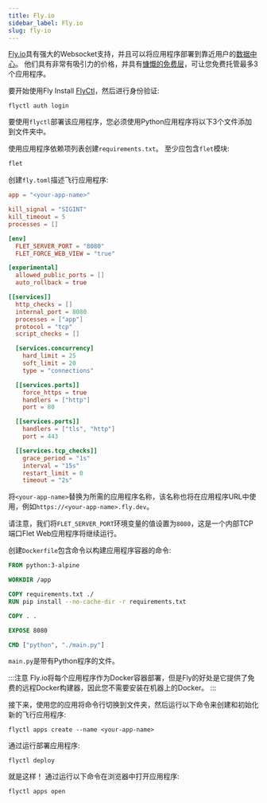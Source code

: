 ```yaml
---
title: Fly.io
sidebar_label: Fly.io
slug: fly-io
---
```


 [Fly.io](https://fly.io)具有强大的Websocket支持，并且可以将应用程序部署到靠近用户的[数据中心](https://fly.io/docs/reference/regions/)。 他们具有非常有吸引力的价格，并具有[慷慨的免费层](https://fly.io/docs/about/pricing/#free-allowances)，可让您免费托管最多3个应用程序。

要开始使用Fly Install [FlyCtl](https://fly.io/docs/getting-started/installing-flyctl/)，然后进行身份验证: 

    flyctl auth login

要使用`flyctl`部署该应用程序，您必须使用Python应用程序将以下3个文件添加到文件夹中。

使用应用程序依赖项列表创建`requirements.txt`。 至少应包含`flet`模块: 

```txt title="requirements.txt"
flet
```

创建`fly.toml`描述飞行应用程序: 

```toml title="fly.toml" {1,8}
app = "<your-app-name>"

kill_signal = "SIGINT"
kill_timeout = 5
processes = []

[env]
  FLET_SERVER_PORT = "8080"
  FLET_FORCE_WEB_VIEW = "true"

[experimental]
  allowed_public_ports = []
  auto_rollback = true

[[services]]
  http_checks = []
  internal_port = 8080
  processes = ["app"]
  protocol = "tcp"
  script_checks = []

  [services.concurrency]
    hard_limit = 25
    soft_limit = 20
    type = "connections"

  [[services.ports]]
    force_https = true
    handlers = ["http"]
    port = 80

  [[services.ports]]
    handlers = ["tls", "http"]
    port = 443

  [[services.tcp_checks]]
    grace_period = "1s"
    interval = "15s"
    restart_limit = 0
    timeout = "2s"
```

将`<your-app-name>`替换为所需的应用程序名称，该名称也将在应用程序URL中使用，例如`https://<your-app-name>.fly.dev`。

请注意，我们将`FLET_SERVER_PORT`环境变量的值设置为`8080`，这是一个内部TCP端口Flet Web应用程序将继续运行。

创建`Dockerfile`包含命令以构建应用程序容器的命令: 

```Dockerfile title="Dockerfile"
FROM python:3-alpine

WORKDIR /app

COPY requirements.txt ./
RUN pip install --no-cache-dir -r requirements.txt

COPY . .

EXPOSE 8080

CMD ["python", "./main.py"]
```

`main.py`是带有Python程序的文件。

:::注意
Fly.io将每个应用程序作为Docker容器部署，但是Fly的好处是它提供了免费的远程Docker构建器，因此您不需要安装在机器上的Docker。
:::

接下来，使用您的应用将命令行切换到文件夹，然后运行以下命令来创建和初始化新的飞行应用程序: 

    flyctl apps create --name <your-app-name>

通过运行部署应用程序: 

    flyctl deploy

就是这样！ 通过运行以下命令在浏览器中打开应用程序: 

    flyctl apps open